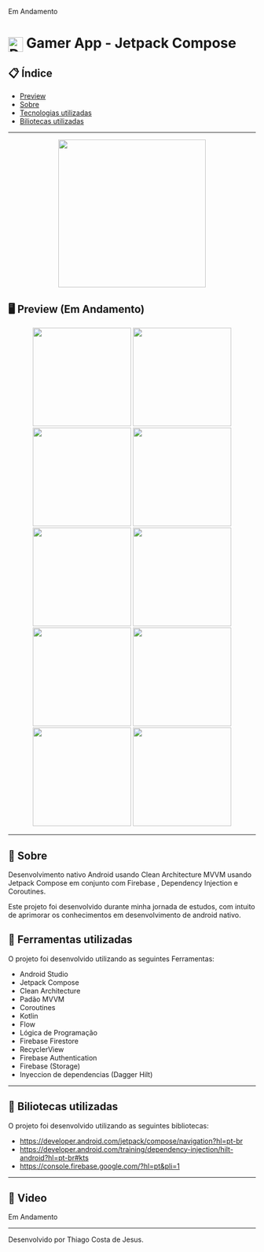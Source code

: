 
Em Andamento  

# <img align="center" alt="Daniel-HTML" height="30" width="30" src="https://cdn-icons-png.flaticon.com/512/1474/1474155.png"> Gamer App - Jetpack Compose

<div align="center">
</div>

## 📋 Índice

- [Preview](#-Preview)
- [Sobre](#-Sobre)
- [Tecnologias utilizadas](#-Ferramentas-utilizadas)
- [Biliotecas utilizadas](#-Biliotecas-utilizadas)

---

<div align="center">

<img src="https://user-images.githubusercontent.com/93166095/226715310-6c47a646-2eb7-4a84-a6e5-fd816268c155.gif" width="300">


 </div>

## 🖥 Preview (Em Andamento)

<div align="center">

<img src="https://user-images.githubusercontent.com/93166095/218270332-19757d95-f4d9-41bd-92d5-7e4161f67513.png" width="200">
<img src="https://user-images.githubusercontent.com/93166095/218270334-99f41817-8811-4a52-a1ff-65cfe87593cc.png" width="200">
<img src="https://user-images.githubusercontent.com/93166095/218270336-872e475e-25ad-4db4-9aab-03b08eb9d6c4.png" width="200">
<img src="https://user-images.githubusercontent.com/93166095/218270330-5c2f3f4d-9a37-4725-90b3-920cafe162f3.png" width="200">
<img src="https://user-images.githubusercontent.com/93166095/226715798-b2fadf47-9fd2-4c48-9e67-2a8e3000fb67.png" width="200">
<img src="" width="200">
<img src="" width="200">
<img src="" width="200">
<img src="" width="200">
<img src="" width="200">




</div>

---

## 📖 Sobre

Desenvolvimento nativo Android usando Clean Architecture  MVVM usando Jetpack Compose em conjunto com Firebase , Dependency Injection e Coroutines.

Este projeto foi desenvolvido durante minha jornada de estudos, com intuito de aprimorar os conhecimentos em desenvolvimento de android nativo.


## 🚀 Ferramentas utilizadas

O projeto foi desenvolvido utilizando as seguintes Ferramentas:

- Android Studio
- Jetpack Compose
- Clean Architecture
- Padão MVVM
- Coroutines
- Kotlin
- Flow
- Lógica de Programação
- Firebase Firestore
- RecyclerView
- Firebase Authentication
- Firebase (Storage)
- Inyeccion de dependencias (Dagger Hilt)

















---

## 🚀 Biliotecas utilizadas

O projeto foi desenvolvido utilizando as seguintes bibliotecas:

- https://developer.android.com/jetpack/compose/navigation?hl=pt-br
- https://developer.android.com/training/dependency-injection/hilt-android?hl=pt-br#kts
- https://console.firebase.google.com/?hl=pt&pli=1


---

## 🚀 Video
Em Andamento 

---

Desenvolvido por Thiago Costa de Jesus.
